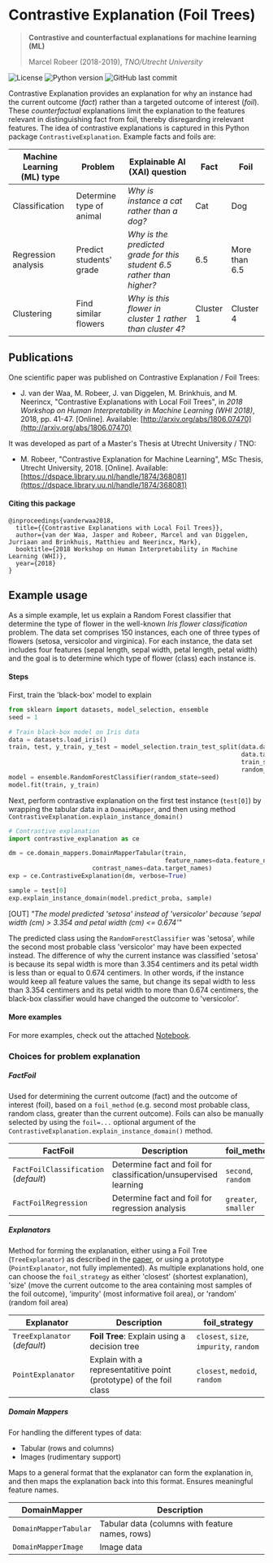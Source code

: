 # Contrastive Explanation (Foil Trees)
> **Contrastive and counterfactual explanations for machine learning (ML)**
> 
> Marcel Robeer (2018-2019), *TNO/Utrecht University*

![License](https://img.shields.io/github/license/marcelrobeer/ContrastiveExplanation?style=flat-square) ![Python version](https://img.shields.io/badge/python-3.6%20%7C%203.7-blue?style=flat-square) ![GitHub last commit](https://img.shields.io/github/last-commit/marcelrobeer/contrastiveexplanation?style=flat-square)

Contrastive Explanation provides an explanation for why an instance had the current outcome (*fact*) rather than a targeted outcome of interest (*foil*). These *counterfactual* explanations limit the explanation to the features relevant in distinguishing fact from foil, thereby disregarding irrelevant features. The idea of contrastive explanations is captured in this Python package `ContrastiveExplanation`. Example facts and foils are:

Machine Learning (ML) type | Problem | Explainable AI (XAI) question | Fact | Foil
---|---|---|---|---
Classification | Determine type of animal | *Why is instance a cat rather than a dog?* | Cat | Dog
Regression analysis | Predict students' grade | *Why is the predicted grade for this student 6.5 rather than higher?* | 6.5 | More than 6.5 
Clustering | Find similar flowers | *Why is this flower in cluster 1 rather than cluster 4?* | Cluster 1 | Cluster 4

## Publications
One scientific paper was published on Contrastive Explanation / Foil Trees:
* J. van der Waa, M. Robeer, J. van Diggelen, M. Brinkhuis, and M. Neerincx, "Contrastive Explanations with Local Foil Trees", in _2018 Workshop on Human Interpretability in Machine Learning (WHI 2018)_, 2018, pp. 41-47. \[Online\]. Available: [http://arxiv.org/abs/1806.07470](http://arxiv.org/abs/1806.07470)

It was developed as part of a Master's Thesis at Utrecht University / TNO:
*  M. Robeer, "Contrastive Explanation for Machine Learning", MSc Thesis, Utrecht University, 2018. \[Online\]. Available: [https://dspace.library.uu.nl/handle/1874/368081](https://dspace.library.uu.nl/handle/1874/368081)

#### Citing this package
```
@inproceedings{vanderwaa2018,
  title={{Contrastive Explanations with Local Foil Trees}},
  author={van der Waa, Jasper and Robeer, Marcel and van Diggelen, Jurriaan and Brinkhuis, Matthieu and Neerincx, Mark},
  booktitle={2018 Workshop on Human Interpretability in Machine Learning (WHI)},
  year={2018}
}
```

## Example usage
As a simple example, let us explain a Random Forest classifier that determine the type of flower in the well-known *Iris flower classification* problem. The data set comprises 150 instances, each one of three types of flowers (setosa, versicolor and virginica). For each instance, the data set includes four features (sepal length, sepal width, petal length, petal width) and the goal is to determine which type of flower (class) each instance is.

#### Steps
First, train the 'black-box' model to explain
```python
from sklearn import datasets, model_selection, ensemble
seed = 1

# Train black-box model on Iris data
data = datasets.load_iris()
train, test, y_train, y_test = model_selection.train_test_split(data.data, 
                                                                data.target, 
                                                                train_size=0.80, 
                                                                random_state=seed)
model = ensemble.RandomForestClassifier(random_state=seed)
model.fit(train, y_train)
```

Next, perform contrastive explanation on the first test instance (`test[0]`) by wrapping the tabular data in a `DomainMapper`, and then using method `ContrastiveExplanation.explain_instance_domain()`
```python
# Contrastive explanation
import contrastive_explanation as ce

dm = ce.domain_mappers.DomainMapperTabular(train, 
                                           feature_names=data.feature_names,
					   contrast_names=data.target_names)
exp = ce.ContrastiveExplanation(dm, verbose=True)

sample = test[0]
exp.explain_instance_domain(model.predict_proba, sample)
```
[OUT] *"The model predicted 'setosa' instead of 'versicolor' because 'sepal width (cm) > 3.354 and petal width (cm) <= 0.674'"*

The predicted class using the `RandomForestClassifier` was 'setosa', while the second most probable class 'versicolor' may have been expected instead. The difference of why the current instance was classified 'setosa' is because its sepal width is more than 3.354 centimers and its petal width is less than or equal to 0.674 centimers. In other words, if the instance would keep all feature values the same, but change its sepal width to less than 3.354 centimers and its petal width to more than 0.674 centimers, the black-box classifier would have changed the outcome to 'versicolor'.

#### More examples
For more examples, check out the attached [Notebook](https://nbviewer.jupyter.org/github/MarcelRobeer/ContrastiveExplanation/blob/master/Contrastive%20explanation%20-%20example%20usage.ipynb).

### Choices for problem explanation
##### FactFoil
Used for determining the current outcome (fact) and the outcome of interest (foil), based on a `foil_method` (e.g. second most probable class, random class, greater than the current outcome). Foils can also be manually selected by using the `foil=...` optional argument of the `ContrastiveExplanation.explain_instance_domain()` method.

FactFoil | Description | foil_method
---------|-------------|---
`FactFoilClassification` (*default*) | Determine fact and foil for classification/unsupervised learning | `second`, `random`
`FactFoilRegression` | Determine fact and foil for regression analysis | `greater`, `smaller`

##### Explanators
Method for forming the explanation, either using a Foil Tree (`TreeExplanator`) as described in the [paper](http://arxiv.org/abs/1806.07470), or using a prototype (`PointExplanator`, not fully implemented). As multiple explanations hold, one can choose the `foil_strategy` as either 'closest' (shortest explanation), 'size' (move the current outcome to the area containing most samples of the foil outcome), 'impurity' (most informative foil area), or 'random' (random foil area)

Explanator | Description | foil_strategy
-----------|-------------|---
`TreeExplanator` (*default*) | __Foil Tree__: Explain using a decision tree  | `closest`, `size`, `impurity`, `random`
`PointExplanator` | Explain with a representatitive point (prototype) of the foil class | `closest`, `medoid`, `random`

##### Domain Mappers
For handling the different types of data:
- Tabular (rows and columns)
- Images (rudimentary support)

Maps to a general format that the explanator can form the explanation in, and then maps the explanation back into this format. Ensures meaningful feature names.

DomainMapper | Description
-------------|-------------
`DomainMapperTabular` | Tabular data (columns with feature names, rows)
`DomainMapperImage` | Image data
